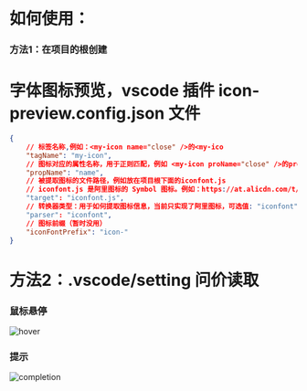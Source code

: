 # 如何使用：
### 方法1：在项目的根创建

# 字体图标预览，vscode 插件 icon-preview.config.json 文件
```json
{
    // 标签名称,例如：<my-icon name="close" />的<my-ico
    "tagName": "my-icon",
    // 图标对应的属性名称，用于正则匹配，例如 <my-icon proName="close" />的proName
    "propName": "name",
    // 被提取图标的文件路径，例如放在项目根下面的iconfont.js
    // iconfont.js 是阿里图标的 Symbol 图标。例如：https://at.alicdn.com/t/c/font_4000788_1bqyuxtf29e.js
    "target": "iconfont.js", 
    // 转换器类型：用于如何提取图标信息，当前只实现了阿里图标，可选值: "iconfont"
    "parser": "iconfont",
    // 图标前缀（暂时没用）
    "iconFontPrefix": "icon-"
}
```

# 方法2：.vscode/setting 问价读取

### 鼠标悬停
![hover](https://github.com/zhoutengshen/icon-fornt-preview/blob/main/doc/dome.jpg)

### 提示
![completion](https://github.com/zhoutengshen/icon-fornt-preview/blob/main/doc/dome-hover.png)